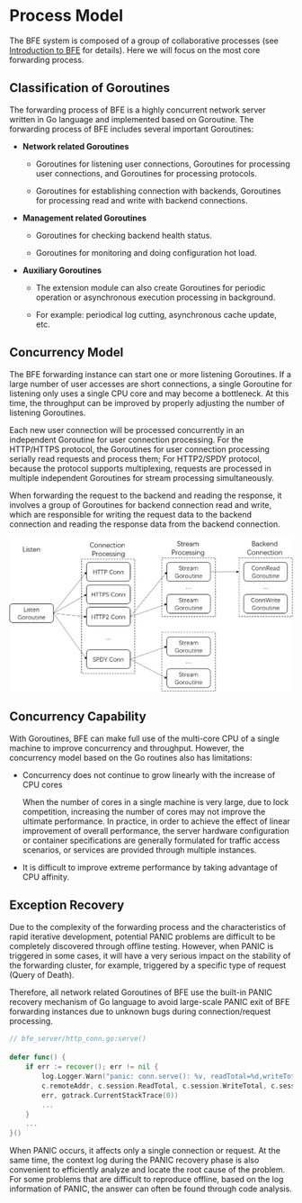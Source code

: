 #  Process Model

The BFE system is composed of a group of collaborative processes (see [Introduction to BFE](../../background/what-is-bfe.md) for details). Here we will focus on the most core forwarding process.

## Classification of Goroutines

The forwarding process of BFE is a highly concurrent network server written in Go language and implemented based on Goroutine. The forwarding process of BFE includes several important Goroutines:

- **Network related Goroutines**

  - Goroutines for listening user connections, Goroutines for processing  user connections, and Goroutines  for processing protocols.

  - Goroutines for establishing connection with backends, Goroutines for processing read and write with backend connections.

- **Management related Goroutines**
  - Goroutines for checking backend health status.
  
  - Goroutines for monitoring and doing configuration hot load.
  
- **Auxiliary Goroutines**

  - The extension module can also create Goroutines for periodic operation or asynchronous execution processing in background.

  - For example: periodical log cutting, asynchronous cache update, etc.

## Concurrency Model

The BFE forwarding instance can start one or more listening Goroutines.  If a large number of user accesses are short connections, a single Goroutine for listening only uses a single CPU core and may become a bottleneck. At this time, the throughput can be improved by properly adjusting the number of listening Goroutines.

Each new user connection will be processed concurrently in an independent Goroutine for user connection processing. For the HTTP/HTTPS protocol, the Goroutines for user connection processing serially read requests and process them; For HTTP2/SPDY protocol, because the protocol supports multiplexing, requests are processed in multiple independent Goroutines for stream processing simultaneously.

When forwarding the request to the backend and reading the response, it involves a group of Goroutines for backend connection read and write, which are responsible for writing the request data to the backend connection and reading the response data from the backend connection.



![process_model](./process_model.png)



## Concurrency Capability

With Goroutines, BFE can make full use of the multi-core CPU of a single machine to improve concurrency and throughput. However, the concurrency model based on the Go routines also has limitations:

- Concurrency does not continue to grow linearly with the increase of CPU cores

  When the number of cores in a single machine is very large, due to lock competition, increasing the number of cores may not improve the ultimate performance. In practice, in order to achieve the effect of linear improvement of overall performance, the server hardware configuration or container specifications are generally formulated for traffic access scenarios, or services are provided through multiple instances.

- It is difficult to improve extreme performance by taking advantage of CPU affinity.


## Exception Recovery

Due to the complexity of the forwarding process and the characteristics of rapid iterative development, potential PANIC problems are difficult to be completely discovered through offline testing. However, when PANIC is triggered in some cases, it will have a very serious impact on the stability of the forwarding cluster, for example, triggered by a specific type of request (Query of Death).

Therefore, all network related Goroutines of BFE use the built-in PANIC recovery mechanism of Go language to avoid large-scale PANIC exit of BFE forwarding instances due to unknown bugs during connection/request processing.

```go
// bfe_server/http_conn.go:serve()

defer func() {
    if err := recover(); err != nil {
        log.Logger.Warn("panic: conn.serve(): %v, readTotal=%d,writeTotal=%d,reqNum=%d,%v\n%s",
        c.remoteAddr, c.session.ReadTotal, c.session.WriteTotal, c.session.ReqNum,
        err, gotrack.CurrentStackTrace(0))
        ...
    }
    ...
}()
```

When PANIC occurs, it affects only a single connection or request. At the same time, the context log during the PANIC recovery phase is also convenient to efficiently analyze and locate the root cause of the problem. For some problems that are difficult to reproduce offline, based on the log information of PANIC, the answer can often be found through code analysis.

